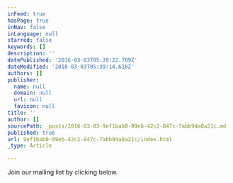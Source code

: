 ```yaml
---
inFeed: true
hasPage: true
inNav: false
inLanguage: null
starred: false
keywords: []
description: ''
datePublished: '2016-03-03T05:39:22.709Z'
dateModified: '2016-03-03T05:39:14.618Z'
authors: []
publisher:
  name: null
  domain: null
  url: null
  favicon: null
title: ''
author: []
sourcePath: _posts/2016-03-03-9ef1bab0-99eb-42c2-847c-7abb94a0a21c.md
published: true
url: 9ef1bab0-99eb-42c2-847c-7abb94a0a21c/index.html
_type: Article

---
```

Join our mailing list by clicking below.